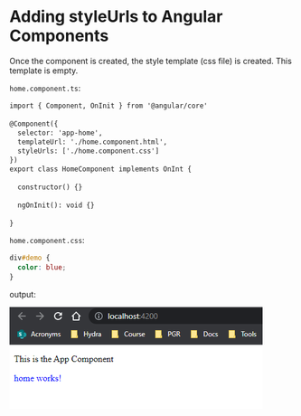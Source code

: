 # Adding styleUrls to Angular Components

Once the component is created, the style template (css file) is created. This template is empty.

`home.component.ts`:

```JS
import { Component, OnInit } from '@angular/core'

@Component({
  selector: 'app-home',
  templateUrl: './home.component.html',
  styleUrls: ['./home.component.css']
})
export class HomeComponent implements OnInt {

  constructor() {}

  ngOnInit(): void {}

}
```

`home.component.css`:

```CSS
div#demo {
  color: blue;
}
```

output:

![CSS](img/css-files.png)
